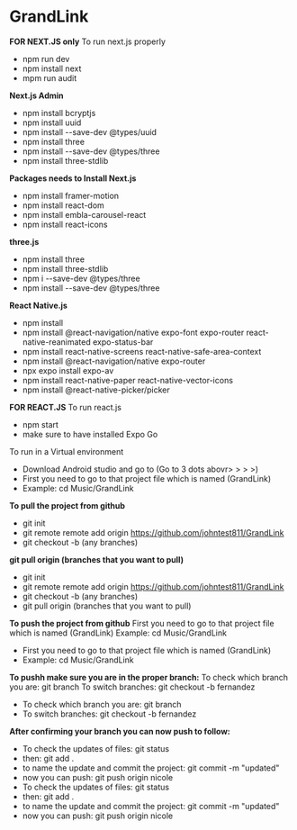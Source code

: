 # GrandLink
**FOR NEXT.JS only**
To run next.js properly
- npm run dev
- npm install next
- mpm run audit

**Next.js Admin**
- npm install bcryptjs
- npm install uuid
- npm install --save-dev @types/uuid
- npm install three
- npm install --save-dev @types/three
- npm install three-stdlib

**Packages needs to Install Next.js**
- npm install framer-motion
- npm install react-dom
- npm install embla-carousel-react
- npm install react-icons

**three.js**
- npm install three
- npm install three-stdlib
- npm i --save-dev @types/three
- npm install --save-dev @types/three

**React Native.js**
- npm install
- npm install @react-navigation/native expo-font expo-router react-native-reanimated expo-status-bar
- npm install react-native-screens react-native-safe-area-context
- npm install @react-navigation/native expo-router
- npx expo install expo-av
- npm install react-native-paper react-native-vector-icons
- npm install @react-native-picker/picker

**FOR REACT.JS**
To run react.js
- npm start
- make sure to have installed Expo Go

To run in a Virtual environment
- Download Android studio and go to (Go to 3 dots abovr> > > >)
- First you need to go to that project file which is named (GrandLink)
- Example: cd Music/GrandLink


**To pull the project from github**
- git init
- git remote remote add origin https://github.com/johntest811/GrandLink
- git checkout -b (any branches)

**git pull origin (branches that you want to pull)**
- git init
- git remote remote add origin https://github.com/johntest811/GrandLink
- git checkout -b (any branches)
- git pull origin (branches that you want to pull)

**To push the project from github**
First you need to go to that project file which is named (GrandLink)
Example: cd Music/GrandLink
- First you need to go to that project file which is named (GrandLink)
- Example: cd Music/GrandLink

**To pushh make sure you are in the proper branch:**
 To check which branch you are: git branch
 To switch branches: git checkout -b fernandez
- To check which branch you are: git branch
- To switch branches: git checkout -b fernandez

**After confirming your branch you can now push to follow:**
 -  To check the updates of files: git status
 - then: git add .
 - to name the update and commit the project: git commit -m "updated"
 - now you can push: git push origin nicole
 - To check the updates of files: git status
 - then: git add .
 - to name the update and commit the project: git commit -m "updated"
 - now you can push: git push origin nicole
